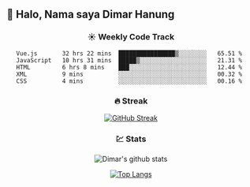 ## 👋 Halo, Nama saya **Dimar Hanung**

<center>

### :sunny: Weekly Code Track
<!--START_SECTION:waka-->
```text
Vue.js       32 hrs 22 mins  ████████████████▒░░░░░░░░   65.51 % 
JavaScript   10 hrs 31 mins  █████▒░░░░░░░░░░░░░░░░░░░   21.31 % 
HTML         6 hrs 8 mins    ███░░░░░░░░░░░░░░░░░░░░░░   12.44 % 
XML          9 mins          ░░░░░░░░░░░░░░░░░░░░░░░░░   00.32 % 
CSS          4 mins          ░░░░░░░░░░░░░░░░░░░░░░░░░   00.16 % 
```
<!--END_SECTION:waka-->

### :fire: Streak

[![GitHub Streak](http://github-readme-streak-stats.herokuapp.com?user=dimar-hanung)](https://git.io/streak-stats)

### :chart: Stats

![Dimar's github stats](https://github-readme-stats.vercel.app/api?username=dimar-hanung&show_icons=true&theme=vue)

[![Top Langs](https://github-readme-stats.vercel.app/api/top-langs/?username=dimar-hanung)](#)

</center>
